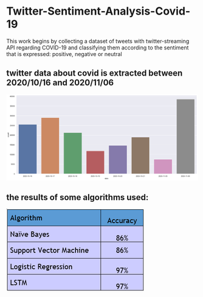 # Twitter-Sentiment-Analysis-Covid-19
This work begins by collecting a dataset of tweets with twitter-streaming API regarding COVID-19 and classifying them according to the sentiment that is expressed: positive, negative or neutral
<h2>twitter data about covid is extracted between 2020/10/16 and 2020/11/06</h2>

<img src="date_covid.png" >

 <h2>the results of some algorithms used:</h2>
 
 <img src="algorithm.png" >
 
